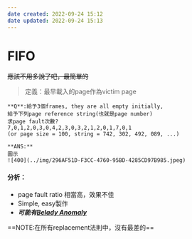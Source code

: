 ```yaml
---
date created: 2022-09-24 15:12
date updated: 2022-09-24 15:13
---
```


# FIFO

~~應該不用多說了吧，最簡單的~~

> 定義：最早載入的page作為victim page

```ad-example
**Q**:給予3個frames, they are all empty initially, 
給予下列page reference string(也就是page number)
求page fault次數?
7,0,1,2,0,3,0,4,2,3,0,3,2,1,2,0,1,7,0,1
(or page size = 100, string = 742, 302, 492, 089, ...)

**ANS:**
圖示
![400](../img/296AF51D-F3CC-4760-95BD-4285CD97B985.jpeg)
```

#### 分析：

- page fault ratio 相當高，效果不佳
- Simple, easy製作
- _**可能有[Belady Anomaly](Belady%20Anomaly.md)**_

==NOTE:在所有replacement法則中，沒有最差的==


